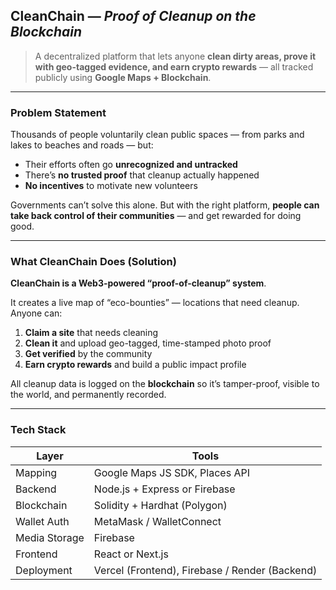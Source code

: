 ## CleanChain — *Proof of Cleanup on the Blockchain*

> A decentralized platform that lets anyone **clean dirty areas, prove it with geo-tagged evidence, and earn crypto rewards** — all tracked publicly using **Google Maps + Blockchain**.

---

### Problem Statement

Thousands of people voluntarily clean public spaces — from parks and lakes to beaches and roads — but:

* Their efforts often go **unrecognized and untracked**
* There’s **no trusted proof** that cleanup actually happened
* **No incentives** to motivate new volunteers

Governments can’t solve this alone. But with the right platform, **people can take back control of their communities** — and get rewarded for doing good.

---

### What CleanChain Does (Solution)

**CleanChain is a Web3-powered “proof-of-cleanup” system**.

It creates a live map of “eco-bounties” — locations that need cleanup. Anyone can:

1. **Claim a site** that needs cleaning
2. **Clean it** and upload geo-tagged, time-stamped photo proof
3. **Get verified** by the community
4. **Earn crypto rewards** and build a public impact profile

All cleanup data is logged on the **blockchain** so it’s tamper-proof, visible to the world, and permanently recorded.

---

### Tech Stack

| Layer         | Tools                                          |
| ------------- | ---------------------------------------------- |
| Mapping       | Google Maps JS SDK, Places API                 |
| Backend       | Node.js + Express or Firebase                  |
| Blockchain    | Solidity + Hardhat (Polygon)                   |
| Wallet Auth   | MetaMask / WalletConnect                       |
| Media Storage | Firebase                                       |
| Frontend      | React or Next.js                               |
| Deployment    | Vercel (Frontend), Firebase / Render (Backend) |
